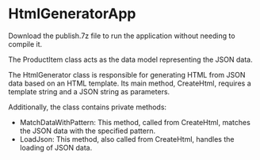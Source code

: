 # HtmlGeneratorApp

Download the publish.7z file to run the application without needing to compile it.

The ProductItem class acts as the data model representing the JSON data.

The HtmlGenerator class is responsible for generating HTML from JSON data based on an HTML template. Its main method, CreateHtml, requires a template string and a JSON string as parameters.

Additionally, the class contains private methods:
- MatchDataWithPattern: This method, called from CreateHtml, matches the JSON data with the specified pattern.
- LoadJson: This method, also called from CreateHtml, handles the loading of JSON data.
  
